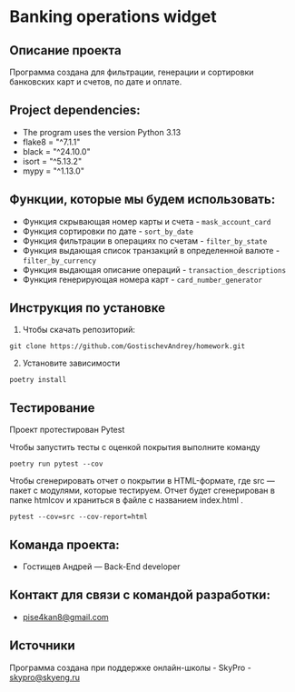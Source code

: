 # Banking operations widget
## Описание проекта
Программа создана для фильтрации, генерации и сортировки банковских карт и счетов, по дате и оплате.
## Project dependencies:
* The program uses the version Python 3.13
* flake8 = "^7.1.1"
* black = "^24.10.0"
* isort = "^5.13.2"
* mypy = "^1.13.0"
## Функции, которые мы будем использовать:
* Функция скрывающая номер карты и счета - `mask_account_card`
* Функция сортировки по дате - `sort_by_date`
* Функция фильтрации в операциях по счетам - `filter_by_state`
* Функция выдающая список транзакций в определенной валюте -`filter_by_currency`
* Функция выдающая описание операций - `transaction_descriptions`
* Функция генерирующая номера карт - `card_number_generator`
## Инструкция по установке
1. Чтобы скачать репозиторий:
```commandline
git clone https://github.com/GostischevAndrey/homework.git
```
2. Установите зависимости
```commandline
poetry install
```
## Тестирование 
Проект протестирован Pytest

Чтобы запустить тесты с оценкой покрытия выполните команду
```commandline
poetry run pytest --cov
```
Чтобы сгенерировать отчет о покрытии в HTML-формате, где src — пакет c модулями, которые тестируем. 
Отчет будет сгенерирован в папке htmlcov и храниться в файле с названием index.html
.
```commandline
pytest --cov=src --cov-report=html
```
## Команда проекта:
* Гостищев Андрей — Back-End developer
## Контакт для связи с командой разработки:
* pise4kan8@gmail.com
## Источники
Программа создана при поддержке онлайн-школы - SkyPro - skypro@skyeng.ru
